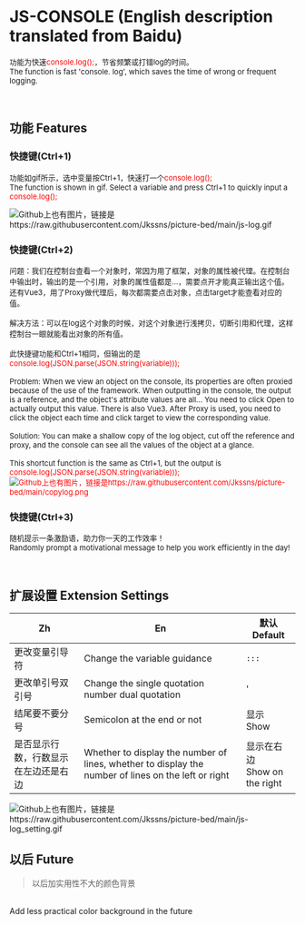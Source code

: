 # JS-CONSOLE (English description translated from Baidu)
<p style="font-size: 13px;">
	功能为快速<span style="color: red;">console.log();</span>，节省频繁或打错log的时间。
	<br>
	The function is fast 'console. log', which saves the time of wrong or frequent logging.
</p>

<br>

## 功能 Features

### 快捷键(Ctrl+1)
<p style="font-size: 13px;">
	功能如gif所示，选中变量按Ctrl+1，快速打一个<span style="color: red;">console.log();</span>
	<br>
	The function is shown in gif. Select a variable and press Ctrl+1 to quickly input a <span style="color: red;">console.log();</span>
</p>
<img src="https://jkssns.oss-cn-hangzhou.aliyuncs.com/images/js-log/js-log.gif" alt="Github上也有图片，链接是https://raw.githubusercontent.com/Jkssns/picture-bed/main/js-log.gif">


### 快捷键(Ctrl+2)
<p style="font-size: 13px;">
	问题：我们在控制台查看一个对象时，常因为用了框架，对象的属性被代理。在控制台中输出时，输出的是一个引用，对象的属性值都是...，需要点开才能真正输出这个值。还有Vue3，用了Proxy做代理后，每次都需要点击对象，点击target才能查看对应的值。
	<br>
	<br>
	解决方法：可以在log这个对象的时候，对这个对象进行浅拷贝，切断引用和代理，这样控制台一眼就能看出对象的所有值。
	<br>
	<br>
	此快捷键功能和Ctrl+1相同，但输出的是<span style="color: red;">console.log(JSON.parse(JSON.string(variable)));</span>
	<br>
	<br>
	Problem: When we view an object on the console, its properties are often proxied because of the use of the framework. When outputting in the console, the output is a reference, and the object's attribute values are all... You need to click Open to actually output this value. There is also Vue3. After Proxy is used, you need to click the object each time and click target to view the corresponding value.
	<br>
	<br>
	Solution: You can make a shallow copy of the log object, cut off the reference and proxy, and the console can see all the values of the object at a glance.
	<br>
	<br>
	This shortcut function is the same as Ctrl+1, but the output is<span style="color: red;"> console.log(JSON.parse(JSON.string(variable)));</ span>
	<br>
	<img src="https://jkssns.oss-cn-hangzhou.aliyuncs.com/images/js-log/copylog.png" alt="Github上也有图片，链接是https://raw.githubusercontent.com/Jkssns/picture-bed/main/copylog.png">
</p>

### 快捷键(Ctrl+3)
<p style="font-size: 13px;">
	随机提示一条激励语，助力你一天的工作效率！
	<br>
	Randomly prompt a motivational message to help you work efficiently in the day!
</p>

<br>

## 扩展设置 Extension Settings

|  Zh   | En  | 默认 Default |
|  ----  | ----  | ----  | 
| 更改变量引导符  | Change the variable guidance | `:::` |
| 更改单引号双引号  | Change the single quotation number dual quotation | ' |
| 结尾要不要分号 | Semicolon at the end or not | 显示 <br> Show |
| 是否显示行数，行数显示在左边还是右边 | Whether to display the number of lines, whether to display the number of lines on the left or right | 显示在右边 <br> Show on the right |

<img src="https://jkssns.oss-cn-hangzhou.aliyuncs.com/images/js-log/js-log_setting.gif" alt="Github上也有图片，链接是https://raw.githubusercontent.com/Jkssns/picture-bed/main/js-log_setting.gif">

<br>

## 以后 Future

> 以后加实用性不大的颜色背景 
<br>
Add less practical color background in the future




